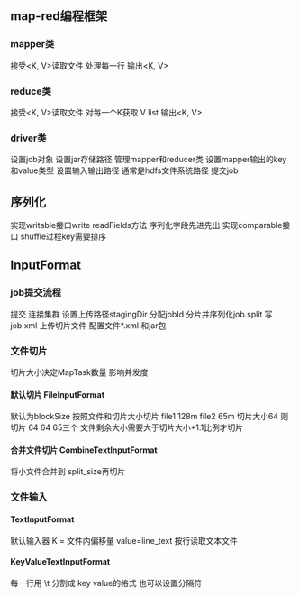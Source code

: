 
## map-red编程框架
### mapper类
接受<K, V>读取文件 处理每一行 输出<K, V>
### reduce类
接受<K, V>读取文件 对每一个K获取 V list 输出<K, V>
### driver类
设置job对象
设置jar存储路径
管理mapper和reducer类
设置mapper输出的key和value类型
设置输入输出路径 通常是hdfs文件系统路径
提交job
## 序列化
实现writable接口write readFields方法  序列化字段先进先出
实现comparable接口 shuffle过程key需要排序
## InputFormat
### job提交流程
提交
连接集群
设置上传路径stagingDir
分配jobId
分片并序列化job.split 写job.xml
上传切片文件 配置文件*.xml 和jar包
### 文件切片 
切片大小决定MapTask数量 影响并发度

#### 默认切片 FileInputFormat
默认为blockSize 按照文件和切片大小切片 file1 128m file2 65m 切片大小64 则切片 64 64 65三个 文件剩余大小需要大于切片大小*1.1比例才切片
#### 合并文件切片 CombineTextInputFormat
将小文件合并到 split_size再切片

### 文件输入
#### TextInputFormat
默认输入器 K = 文件内偏移量 value=line_text 按行读取文本文件 
#### KeyValueTextInputFormat
每一行用 \t 分割成 key value的格式 也可以设置分隔符

